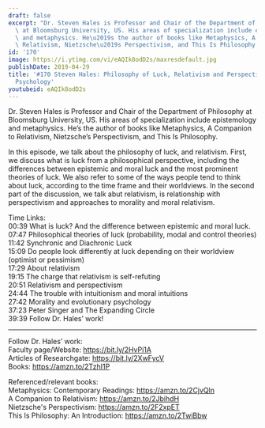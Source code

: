 ```yaml
---
draft: false
excerpt: "Dr. Steven Hales is Professor and Chair of the Department of Philosophy\
  \ at Bloomsburg University, US. His areas of specialization include epistemology\
  \ and metaphysics. He\u2019s the author of books like Metaphysics, A Companion to\
  \ Relativism, Nietzsche\u2019s Perspectivism, and This Is Philosophy."
id: '170'
image: https://i.ytimg.com/vi/eAQIk8odD2s/maxresdefault.jpg
publishDate: 2019-04-29
title: '#170 Steven Hales: Philosophy of Luck, Relativism and Perspectivism, And Evolutionary
  Psychology'
youtubeid: eAQIk8odD2s
---
```

<div class="timelinks">

Dr. Steven Hales is Professor and Chair of the Department of Philosophy at Bloomsburg University, US. His areas of specialization include epistemology and metaphysics. He’s the author of books like Metaphysics, A Companion to Relativism, Nietzsche’s Perspectivism, and This Is Philosophy.

In this episode, we talk about the philosophy of luck, and relativism. First, we discuss what is luck from a philosophical perspective, including the differences between epistemic and moral luck and the most prominent theories of luck. We also refer to some of the ways people tend to think about luck, according to the time frame and their worldviews. In the second part of the discussion, we talk abut relativism, is relationship with perspectivism and approaches to morality and moral relativism.

Time Links:  
<time>00:39</time> What is luck? And the difference between epistemic and moral luck.  
<time>07:47</time> Philosophical theories of luck (probability, modal and control theories)                
<time>11:42</time> Synchronic and Diachronic Luck                             
<time>15:09</time> Do people look differently at luck depending on their worldview (optimist or pessimism)                    
<time>17:29</time> About relativism                       
<time>19:15</time> The charge that relativism is self-refuting                   
<time>20:51</time> Relativism and perspectivism  
<time>24:44</time> The trouble with intuitionism and moral intuitions    
<time>27:42</time> Morality and evolutionary psychology    
<time>37:23</time> Peter Singer and The Expanding Circle          
<time>39:39</time> Follow Dr. Hales’ work!

---

Follow Dr. Hales’ work:  
Faculty page/Website: https://bit.ly/2HvPi1A  
Articles of Researchgate: https://bit.ly/2XwFycV  
Books: https://amzn.to/2TzhI1P

Referenced/relevant books:  
Metaphysics: Contemporary Readings: https://amzn.to/2CjvQln  
A Companion to Relativism: https://amzn.to/2JbihdH  
Nietzsche's Perspectivism: https://amzn.to/2F2xpET  
This Is Philosophy: An Introduction: https://amzn.to/2TwiBbw
</div>

